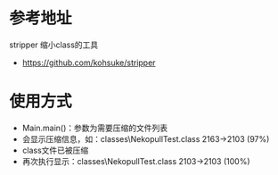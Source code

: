 # 参考地址
stripper 缩小class的工具
- https://github.com/kohsuke/stripper

# 使用方式
- Main.main()：参数为需要压缩的文件列表
- 会显示压缩信息，如：classes\NekopullTest.class 2163->2103 (97%)
- class文件已被压缩
- 再次执行显示：classes\NekopullTest.class 2103->2103 (100%)
